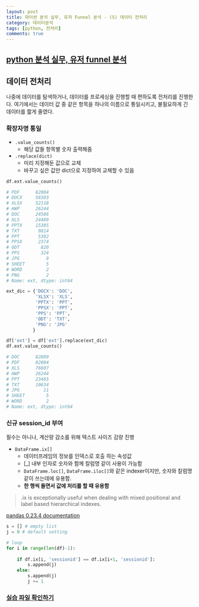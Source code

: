 ```yaml
---
layout: post
title: 파이썬 분석 실무, 유저 Funnel 분석 - (5) 데이터 전처리
category: 데이터분석
tags: [python, 전처리]
comments: true
---
```


## [python 분석 실무, 유저 funnel 분석](https://wikidocs.net/16570)

## 데이터 전처리
나중에 데이터를 탐색하거나, 데이터를 프로세싱을 진행할 때 편하도록 전처리를 진행한다. 여기에서는 데이터 값 중 같은 항목을 하나의 이름으로 통일시키고, 불필요하게 긴 데이터를 짧게 줄였다.  

### 확장자명 통일
- `.value_counts()` 
    - 해당 값들 항목별 숫자 출력해줌
- `.replace(dict)`
    - 미리 지정해둔 값으로 교체
    - 바꾸고 싶은 값만 dict으로 지정하여 교체할 수 있음

```python
df.ext.value_counts()

# PDF      82004
# DOCX     58303
# XLSX     52118
# HWP      26244
# DOC      24586
# XLS      24489
# PPTX     15385
# TXT       9814
# PPT       5382
# PPSX      2374
# ODT        820
# PPS        324
# JPG          9
# SHEET        5
# WORD         2
# PNG          2
# Name: ext, dtype: int64

ext_dic = {'DOCX': 'DOC',
           'XLSX': 'XLS',
           'PPTX': 'PPT',
           'PPSX': 'PPT',
           'PPS': 'PPT',
           'ODT': 'TXT',
           'PNG': 'JPG'
          }

df['ext'] = df['ext'].replace(ext_dic)
df.ext.value_counts()

# DOC      82889
# PDF      82004
# XLS      76607
# HWP      26244
# PPT      23465
# TXT      10634
# JPG         11
# SHEET        5
# WORD         2
# Name: ext, dtype: int64
```

### 신규 session_id 부여
필수는 아니나, 계산량 감소를 위해 텍스트 사이즈 감량 진행

- `DataFrame.ix[]` 
    - 데이터프레임의 정보를 인덱스로 호출 하는 속성값
    - [_] 내부 인자로 숫자와 함께 칼럼명 같이 사용이 가능함
    - `DataFrame.loc[]`, `DataFrame.iloc[]`와 같은 indexer이지만, 숫자와 칼럼명같이 쓰는데에 유용함. 
    - **한 행씩 돌면서 값에 처리를 할 때 유용함**
    
> .ix is exceptionally useful when dealing with mixed positional and label based hierarchical indexes.

[pandas 0.23.4 documentation](https://pandas.pydata.org/pandas-docs/stable/generated/pandas.DataFrame.ix.html)

```python
s = [] # empty list
j = 0 # default setting

# loop
for i in range(len(df)-1):
    
    if df.ix[i, 'sessionid'] == df.ix[i+1, 'sessionid']:
        s.append(j)
    else:
        s.append(j)
        j += 1

```

### [실습 파일 확인하기](https://github.com/onsoo/data-analytics/blob/master/funnel%20analytics/Funnel_Analysis_r.ipynb)